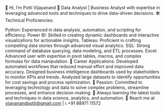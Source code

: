 👋 Hi, I’m Potti Vijayanand
💼 Data Analyst | Business Analyst with expertise in leveraging advanced tools and techniques to drive data-driven decisions.
🛠 Technical Proficiencies:

Python: Experienced in data analysis, automation, and scripting for efficiency.
Power BI: Skilled in creating dynamic dashboards and interactive visualizations for actionable insights.
Tableau: Proficient in crafting compelling data stories through advanced visual analytics.
SQL: Strong command of database querying, data modeling, and ETL processes.
Excel: Advanced user with expertise in pivot tables, macros, and complex formulas for data manipulation.
🌟 Career Applications:
Developed automated workflows that reduced manual effort and improved data accuracy.
Designed business intelligence dashboards used by stakeholders to monitor KPIs and trends.
Analyzed large datasets to identify opportunities for cost savings and process optimization.
🚀 Passion: Committed to leveraging technology and data to solve complex problems, streamline processes, and enhance decision-making.
🌱 Always learning the latest tools and techniques in data science, analytics, and automation.
📩 Reach me at vijayanandpotti@gmail.com | 📞 +91 88971 11572

<!---
Vijayanandpotti/Vijayanandpotti is a ✨ special ✨ repository because its `README.md` (this file) appears on your GitHub profile.
You can click the Preview link to take a look at your changes.
--->
